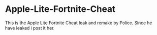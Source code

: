 # Apple-Lite-Fortnite-Cheat
This is the Apple Lite Fortnite Cheat leak and remake by Police. Since he have leaked i post it her.



















